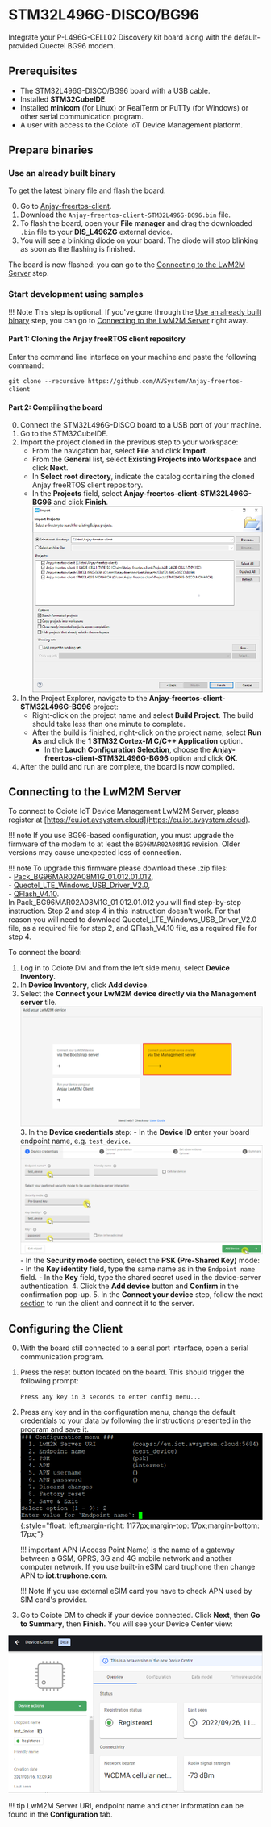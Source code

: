 # STM32L496G-DISCO/BG96

Integrate your P-L496G-CELL02 Discovery kit board along with the default-provided Quectel BG96 modem.

## Prerequisites

- The STM32L496G-DISCO/BG96 board with a USB cable.
- Installed **STM32CubeIDE**.
- Installed **minicom** (for Linux) or RealTerm or PuTTy (for Windows) or other serial communication program.
- A user with access to the Coiote IoT Device Management platform.

## Prepare binaries
### Use an already built binary

To get the latest binary file and flash the board:

0. Go to [Anjay-freertos-client](https://github.com/AVSystem/Anjay-freertos-client/releases/).
0. Download the `Anjay-freertos-client-STM32L496G-BG96.bin` file.
0. To flash the board, open your **File manager** and drag the downloaded `.bin` file to your **DIS_L496ZG** external device.
0. You will see a blinking diode on your board. The diode will stop blinking as soon as the flashing is finished.

The board is now flashed: you can go to the [Connecting to the LwM2M Server](#connecting-to-the-lwm2m-server) step.

### Start development using samples
!!! Note
    This step is optional. If you've gone through the [Use an already built binary](#use-an-already-built-binary) step, you can go to [Connecting to the LwM2M Server](#connecting-to-the-lwm2m-server) right away.

#### Part 1: Cloning the Anjay freeRTOS client repository

Enter the command line interface on your machine and paste the following command:

   ```
   git clone --recursive https://github.com/AVSystem/Anjay-freertos-client
   ```

#### Part 2: Compiling the board

0. Connect the STM32L496G-DISCO board to a USB port of your machine.
0. Go to the STM32CubeIDE.
0. Import the project cloned in the previous step to your workspace:
    - From the navigation bar, select **File** and click **Import**.
    - From the **General** list, select **Existing Projects into Workspace** and click **Next**.
    - In **Select root directory**, indicate the catalog containing the cloned Anjay freeRTOS client repository.
    - In the **Projects** field, select **Anjay-freertos-client-STM32L496G-BG96** and click **Finish**.
    ![Import project](images/import.PNG "Import project")
0. In the Project Explorer, navigate to the **Anjay-freertos-client-STM32L496G-BG96** project:
    - Right-click on the project name and select **Build Project**. The build should take less than one minute to complete.
    - After the build is finished, right-click on the project name, select **Run As** and click the **1 STM32 Cortex-M C/C++ Application** option.
        - In the **Lauch Configuration Selection**, choose the **Anjay-freertos-client-STM32L496G-BG96** option and click **OK**.
0. After the build and run are complete, the board is now compiled.

## Connecting to the LwM2M Server

To connect to Coiote IoT Device Management LwM2M Server, please register at [https://eu.iot.avsystem.cloud](https://eu.iot.avsystem.cloud).

!!! note
    If you use BG96-based configuration, you must upgrade the firmware of the modem to at least the `BG96MAR02A08M1G` revision. Older versions may cause unexpected loss of connection.

!!! note
     To upgrade this firmware please download these .zip files:
     <br />
     - [Pack_BG96MAR02A08M1G_01.012.01.012](../resources/Pack_BG96MAR02A08M1G_01.012.01.012.zip "Pack_BG96MAR02A08M1G_01.012.01.012"),
     <br />
     - [Quectel_LTE_Windows_USB_Driver_V2.0](../resources/Quectel_LTE_Windows_USB_Driver_V2.0.zip "Quectel_LTE_Windows_USB_Driver_V2.10"),
     <br />
     - [QFlash_V4.10](../resources/QFlash_V4.10.zip "QFlash_V4.10").
     <br />
     In Pack_BG96MAR02A08M1G_01.012.01.012 you will find step-by-step instruction. Step 2 and step 4 in this instruction doesn't work. For that reason you will need to download Quectel_LTE_Windows_USB_Driver_V2.0 file, as a required file for step 2, and QFlash_V4.10 file, as a required file for step 4.

To connect the board:

1. Log in to Coiote DM and from the left side menu, select **Device Inventory**.
2. In **Device Inventory**, click **Add device**.
3. Select the **Connect your LwM2M device directly via the Management server** tile.
       ![Add via Mgmt](images/mgmt_tile.png "Add via Mgmt")
    3. In the **Device credentials** step:
         - In the **Device ID** enter your board endpoint name, e.g. `test_device`.
             ![Device credentials step](images/add_mgmt_quick.png "Device credentials step")
         - In the **Security mode** section, select the **PSK (Pre-Shared Key)** mode:
              - In the **Key identity** field, type the same name as in the `Endpoint name` field.
              - In the **Key** field, type the shared secret used in the device-server authentication.
    4. Click the **Add device** button and **Confirm** in the confirmation pop-up.
    5. In the **Connect your device** step, follow the next [section](#configuring-the-client) to run the client and connect it to the server.

## Configuring the Client

0. With the board still connected to a serial port interface, open a serial communication program.
0. Press the reset button located on the board. This should trigger the following prompt:

    ``Press any key in 3 seconds to enter config menu...``

0. Press any key and in the configuration menu, change the default credentials to your data by following the instructions presented in the program and save it.
   ![Client configuration](images/config_menu1.png "Client configuration"){:style="float: left;margin-right: 1177px;margin-top: 17px;margin-bottom: 17px;"}

    !!! important
        APN (Access Point Name) is the name of a gateway between a GSM, GPRS, 3G and 4G mobile network and another computer network. If you use built-in eSIM card truphone then change APN to **iot.truphone.com**.

    !!! Note
        If you use external eSIM card you have to check APN used by SIM card's provider.

0. Go to Coiote DM to check if your device connected. Click **Next**, then **Go to Summary**, then **Finish**. You will see your Device Center view:

![Registered device](images/registered_device.png "Registered device")

!!! tip
    LwM2M Server URI, endpoint name and other information can be found in the **Configuration** tab.
